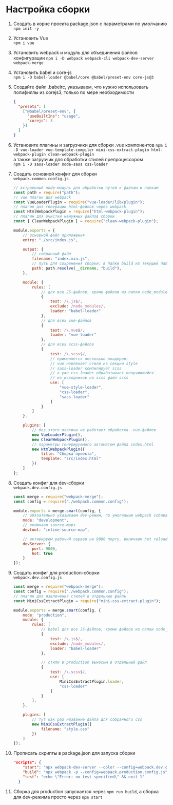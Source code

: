 # Настройка сборки

1. Создать в корне проекта package.json с параметрами по умолчанию  
`npm init -y`

1. Установить Vue  
`npm i vue`

1. Установить webpack и модуль для объединения файлов конфигурации 
`npm i -D webpack webpack-cli webpack-dev-server  webpack-merge`  

1. Установить babel и core-js  
`npm i -D babel-loader @babel/core @babel/preset-env core-js@3`   

1. Создайте файл .babelrc, указываем, что нужно использовать полифиллы из corejs3, 
только по мере необходимости  
    ```json
    {
      "presets": [
        ["@babel/preset-env", {
          "useBuiltIns": "usage",
          "corejs": 3
        }]
      ]
    }
    ``` 
    
1. Установите плагины и загрузчики для сборки .vue компонентов
`npm i -D vue-loader vue-template-compiler mini-css-extract-plugin html-webpack-plugin clean-webpack-plugin`  
а также загрузчик для обработки стилей препроцессором  
`npm i -D sass-loader node-sass css-loader`  

1. Создать основной конфиг для сборки  
`webpack.common.config.js`

    ```javascript
    // встроенный node-модуль для обработки путей к файлам и папкам
    const path = require("path");
    // vue плагин для webpack
    const VueLoaderPlugin = require("vue-loader/lib/plugin");
    // плагин для генерации html-файлов через webpack
    const HtmlWebpackPlugin = require("html-webpack-plugin");
    // плагин для очистки ненужных файлов сборки
    const { CleanWebpackPlugin } = require("clean-webpack-plugin");
    
    module.exports = {
        // основной файл приложения
        entry: "./src/index.js",
    
        output: {
            // собранный файл
            filename: "index.min.js",
            // путь для сохранения сборки: в папке build из текущей папки
            path: path.resolve(__dirname, "build"),
        },
    
        module: {
            rules: [
                // для все JS-файлов, кроме файлов из папки node_modules
                {
                    test: /\.js$/,
                    exclude: /node_modules/,
                    loader: "babel-loader"
                },
                // для всех vue-файлов
                {
                    test: /\.vue$/,
                    loader: "vue-loader"
                },
                // для всех scss-файлов
                {
                    test: /\.scss$/,
                    // применяется несколько лоадеров:
                    // vue извлекает стили из секции style
                    // sass-loader компилирует scss
                    // а уже css-loader обрабатывает получившийся
                    // из исходников на scss файл scss
                    use: [
                        "vue-style-loader",
                        "css-loader",
                        "sass-loader"
                    ]
                }
            ]
        },
    
        plugins: [
            // без этого плагина не работает обработка .vue-файлов
            new VueLoaderPlugin(),
            new CleanWebpackPlugin(),
            // параметры генерируемого автоматом файла index.html
            new HtmlWebpackPlugin({
                title: "Сборка проекта",
                template: "src/index.html"
            })
        ]
    };
    ```  
1. Создать конфиг для dev-сборки  
`webpack.dev.config.js`  
    ```javascript
    const merge = require("webpack-merge");
    const config = require("./webpack.common.config");
    
    module.exports = merge.smart(config, {
        // обязательно указываем dev-режим, по умолчанию webpack собирает в production
        mode: "development",
        // включаем source-maps
        devtool: "inline-source-map",
    
        // активируем рабочий сервер на 9000 порту, включаем hot reload
        devServer: {
            port: 9000,
            hot: true
        }
    });
    ```
1. Создать конфиг для production-сборки  
`webpack.dev.config.js`  
     ```javascript
     const merge = require("webpack-merge");
     const config = require("./webpack.common.config");
     // плагин для извлечения стилей в отдельные файлы
     const MiniCssExtractPlugin = require("mini-css-extract-plugin");
     
     module.exports = merge.smart(config, {
         mode: "production",
         module: {
             rules: [
                 // babel для все JS-файлов, кроме файлов из папки node_modules
                 {
                     test: /\.js$/,
                     exclude: /node_modules/,
                     loader: "babel-loader"
                 },
     
                 // стили в production выносим в отдельный файл
                 {
                     test: /\.scss$/,
                     use: [
                         MiniCssExtractPlugin.loader,
                         "css-loader"
                     ]
                 }
             ],
         },
     
         plugins: [
             // тут как раз название файла для собранного css
             new MiniCssExtractPlugin({
                 filename: "style.css"
             })
         ]
     });
     ```  
1. Прописать скрипты в package.json для запуска сборки
    ```json
    "scripts": {
        "start": "npx webpack-dev-server --color --config=webpack.dev.config.js",
        "build": "npx webpack -p --config=webpack.production.config.js",
        "test": "echo \"Error: no test specified\" && exit 1"
      }
    ```
1. Сборка для production запускается через `npm run build`, а сборка для 
dev-режима просто через `npm start`    
    

